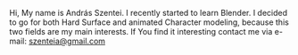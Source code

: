 Hi, My name is András Szentei. I recently started to learn Blender. I decided to go for both Hard Surface and animated Character modeling, 
because this two fields are my main interests. If You find it interesting contact me via e-mail: szenteia@gmail.com
